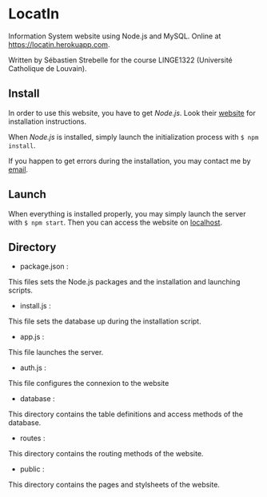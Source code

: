 # LocatIn
Information System website using Node.js and MySQL. Online at https://locatin.herokuapp.com.

Written by Sébastien Strebelle for the course LINGE1322 (Université Catholique de Louvain).

## Install
In order to use this website, you have to get *Node.js*. Look their [website](https://nodejs.org/en/) for installation instructions.

When *Node.js* is installed, simply launch the initialization process with `$ npm install`.

If you happen to get errors during the installation, you may contact me by [email](mailto:sebastien.strebelle@student.uclouvain.be).

## Launch
When everything is installed properly, you may simply launch the server with `$ npm start`. Then you can access the website on [localhost](http://localhost:3000).

## Directory
- package.json :

This files sets the Node.js packages and the installation and launching scripts.

- install.js :

This file sets the database up during the installation script.

- app.js :

This file launches the server.

- auth.js :

This file configures the connexion to the website

- database :

This directory contains the table definitions and access methods of the database.

- routes :

This directory contains the routing methods of the website.

- public :

This directory contains the pages and stylsheets of the website.
